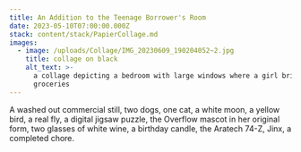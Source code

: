 ```yaml
---
title: An Addition to the Teenage Borrower's Room
date: 2023-05-10T07:00:00.000Z
stack: content/stack/PapierCollage.md
images:
  - image: /uploads/Collage/IMG_20230609_190204052~2.jpg
    title: collage on black
    alt_text: >-
      a collage depicting a bedroom with large windows where a girl brings home
      groceries
---
```


A washed out commercial still, two dogs, one cat, a white moon, a yellow bird, a real fly, a digital jigsaw puzzle, the Overflow mascot in her original form, two glasses of white wine, a birthday candle, the Aratech 74-Z, Jinx, a completed chore.
